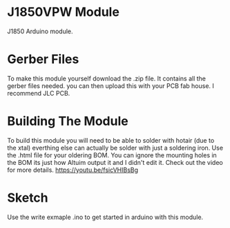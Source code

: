 # J1850VPW Module
J1850 Arduino module.

# Gerber Files
To make this module yourself download the .zip file. It contains all the gerber files needed. you can then upload this with your PCB fab house. I recommend JLC PCB.

# Building The Module
To build this module you will need to be able to solder with hotair (due to the xtal) everthing else can actually be solder with just a soldering iron. Use the .html file for your oldering BOM. You can ignore the mounting holes in the BOM its just how Altuim output it and I didn't edit it.
Check out the video for more details. https://youtu.be/fsicVHIBsBg

# Sketch
Use the write exmaple .ino to get started in arduino with this module.
